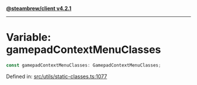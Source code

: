 [**@steambrew/client v4.2.1**](../README.md)

***

# Variable: gamepadContextMenuClasses

```ts
const gamepadContextMenuClasses: GamepadContextMenuClasses;
```

Defined in: [src/utils/static-classes.ts:1077](https://github.com/shdwmtr/plugutil/blob/b52230e3bd417b9353d983856323dee8a90c4f70/client/src/utils/static-classes.ts#L1077)
